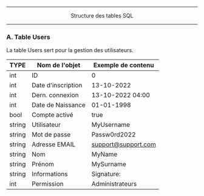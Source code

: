 -------------------------------------------------------------------------------------------------------------------------------------------------------------------------

<p align='center'> Structure des tables SQL </p>

-------------------------------------------------------------------------------------------------------------------------------------------------------------------------

### A. Table Users

La table Users sert pour la gestion des utilisateurs.

|  TYPE    | Nom de l'objet     | Exemple de contenu  |
| -------- | ------------------ | ------------------- |
| int      | ID                 | 0                   |
| int      | Date d'inscription | 13-10-2022          |
| int      | Dern. connexion    | 13-10-2022 04:00    |
| int      | Date de Naissance  | 01-01-1998          |
| bool     | Compte activé      | true                |
| string   | Utilisateur        | MyUsername          |
| string   | Mot de passe       | Passw0rd2022        |
| string   | Adresse EMAIL      | support@support.com |
| string   | Nom                | MyName              |
| string   | Prénom             | MySurname           |
| string   | Informations       | Signature:          |
| int      | Permission         | Administrateurs     |
